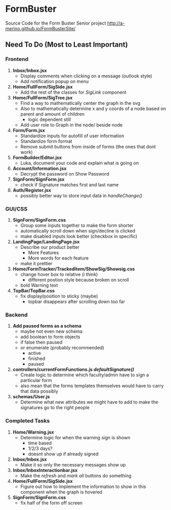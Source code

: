 # FormBuster
Source Code for the Form Buster Senior project http://a-merino.github.io/FormBusterSite/

## Need To Do (Most to Least Important)

### Frontend
1. **Inbox/Inbox.jsx**
    - Display comments when clicking on a message (outlook style)
    - Add notification popup on menu
1. **Home/FullForm/SigSide.jsx**
    - Add the rest of the classes for *SigLink* component
1. **Home/FullForm/SigTree.jsx**
    - Find a way to mathematically center the graph in the svg
    - Also to mathematically determine x and y coords of a node based on parent and amount of children
        - logic dependent still
    - Add user role to Graph in the node/ beside node
1. **Form/Form.jsx**
    - Standardize inputs for autofill of user information
    - Standardize form format
    - Remove submit buttons from inside of forms (the ones that dont work)
1. **FormBuilder/Editor.jsx**
    - Luka, document your code and explain what is going on
1. **Account/Information.jsx**
    - Decrypt the password on Show Password
1. **SignForm/SignForm.jsx**
    - check if Signature matches first and last name
1. **Auth/Register.jsx**
    - possibly better way to store input data in *handleChange()*

### GUI/CSS
1. **SignForm/SignForm.css**
    - Group some inputs together to make the form shorter
    - automatically scroll down when sign/decline is clicked
    - make disabled inputs look better (checkbox in specific)
1. **LandingPage/LandingPage.jsx**
    - Describe our product better
        - More Features
        - More words for each feature
    - make it prettier
1. **Home/FormTracker/TrackedItem/ShowSig/Showsig.css**
    - change hover box to relative (i think)
        - different postion style because broken on scroll
    - bold Warning text
1. **TopBar/TopBar.css**
    - fix display/position to sticky (maybe)
        - topbar disappears after scrolling down too far


### Backend
1. **Add paused forms as a schema**
    - maybe not even new schema
    - add boolean to form objects
    - if false then paused
    - or enumerate (probably recommended)
        - active
        - finished
        - paused
1. **controllers/currentFormFunctions.js *defaultSignature()***
    - Create logic to determine which faculty/admin have to sign a particular form
    - also mean that the forms templates themselves would have to carry that data possibly
1. **schemas/User.js**
    - Determine what new attributes we might have to add to make the signatures go to the right people


### Completed Tasks
1. **Home/Warning.jsx**
    - Determine logic for when the warning sign is shown
        - time based
        - 1/2/3 days?
        - doesnt show up if already signed
1. **Inbox/Inbox.jsx**
    - Make it so only the necessary messages show up
1. **Inbox/InboxInteractionbar.jsx**
    - Make the *refresh* and *mark all* buttons do something
1. **Home/FullForm/SigSide.jsx**
    - Figure out how to implement the information to show in this component when the graph is hovered
1. **SignForm/SignForm.css**
    - fix half of the form off screen

